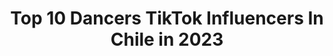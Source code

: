 ---
title: Top 10 Dancers TikTok Influencers In Chile in 2023
description: >-
  Find top dancers TikTok influencers in Chile in 2023. Most popular hashtags: #fyp #parati #chile #dance.
platform: TikTok
hits: 12
text_top: Identify the most popular TikTok influencers on inBeat.
text_bottom: Our database holds 12 TikTok influencers like this in Chile for you to collaborate.
profiles:
  - username: "s4turn.boy_"
    fullname: >-
      xᴜxᴜ (チュチュ)
    bio: >-
      🏳️‍🌈 DANCER 🍬 CHILE 🍭 NINETEEN 🧃2240+
    location: "Chile"
    followers: 2244
    engagement: 2456
    commentsToLikes: 0.025781
    id: ckdbrjhjbc6xq0j23zhwt5l2x
    verified: false
    hashtags: "#kpop, #twice, #curico, #talca"
  - username: "leauguss"
    fullname: >-
      August I Ahumada Var
    bio: >-
      un tanto loquite dancer 💖 cáncer 🇨🇱✌ sigueme: leauguss
    location: "Chile"
    followers: 964300
    engagement: 1710
    commentsToLikes: 0.005265
    id: ckd0biwutcdyj0j23xw747wxm
    verified: false
    hashtags: "#mood, #chile, #argentinatiktok, #colombia"
  - username: "torressvalentina"
    fullname: >-
      Valentina Torres💃🏻
    bio: >-
      18🚁 Belly Dancer💃🏻 Ig: torress.vcs🤍 📍Talca, Chile🇨🇱
    location: "Chile"
    followers: 80300
    engagement: 926
    commentsToLikes: 0.007387
    id: ckd6lsddyfr7e0j239ecoxs2i
    verified: false
    hashtags: "#madreehija, #chile, #vir, #hermanomenor"
  - username: "_dason"
    fullname: >-
      Dason Louis
    bio: >-
      bailando
    location: "Chile"
    followers: 66400
    engagement: 774
    commentsToLikes: 0.049364
    id: ckdnoe8sekbj70j23opuryzf2
    verified: false
    hashtags: "#dancer, #fyp, #relax, #playa"
  - username: "martuchizzini"
    fullname: >-
      Martu Chizzini
    bio: >-
      💜✊🏼💚 De 🇦🇷 en 🇨🇱
    location: "Chile"
    followers: 946400
    engagement: 1116
    commentsToLikes: 0.008139
    id: ck8hqjf8t4g5h0j78vnikbmq3
    verified: false
    hashtags: "#parati, #foryou, #changehair, #dancer"
  - username: ".camilapaz"
    fullname: >-
      Camila Paz
    bio: >-
      🏋️‍♀️🌎✈️
    location: "Chile"
    followers: 14600
    engagement: 768
    commentsToLikes: 0.023026
    id: ckcjk35oydpsg0j231t8tqata
    verified: false
    hashtags: "#parati, #haircut, #dancers, #humor"
  - username: "soft_candy.pink"
    fullname: >-
      i love u
    bio: >-
      🌱 she/her 🌱 - 🔮🃏
    location: "Chile"
    followers: 6120
    engagement: 3050
    commentsToLikes: 0.071742
    id: cka0q54y9b6ap0i785hdbrgi6
    verified: false
    hashtags: "#dualidad, #fyp, #jennieblackpink, #glitterqueen"
  - username: "franciscamora25"
    fullname: >-
      franciscamora25
    bio: >-
      Chilena 🇨🇱 Activa la campanita🔔↗️ 📩 franciscamoramagallanes25@gmail.com
    location: "Chile"
    followers: 167700
    engagement: 838
    commentsToLikes: 0.026483
    id: ck80onou4ikym0j78og1td67w
    verified: false
    hashtags: "#tiktokchile, #fyp, #foryou, #parati"
  - username: "camilo.velasco"
    fullname: >-
      Camilo Velasco
    bio: >-
      Viajero. Deportista. Modeloco. Kinesiologo. A reírnos un poco 😊 Ig: @cvelascom
    location: "Chile"
    followers: 3059
    engagement: 601
    commentsToLikes: 0.052711
    id: ckb9kgolfccmd0j23vjybm74b
    verified: false
    hashtags: "#duet, #parati, #viral, #foryou"
  - username: "angeliwiis_dancer"
    fullname: >-
      Angela🖤✨
    bio: >-
      Amo bailar🖤 Chilena💫 15🖤
    location: "Chile"
    followers: 2201
    engagement: 2472
    commentsToLikes: 0.040525
    id: ckcvhxe6rutx20j23e1drc3vd
    verified: false
    hashtags: "#dance, #humor, #fyp, #viral"
---
